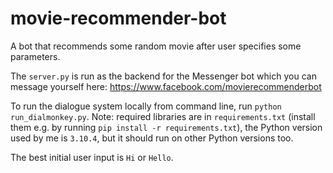 # movie-recommender-bot
 A bot that recommends some random movie after user specifies some parameters.

The `server.py` is run as the backend for the Messenger bot which you can message yourself here: https://www.facebook.com/movierecommenderbot

To run the dialogue system locally from command line, run `python run_dialmonkey.py`. 
Note: required libraries are in `requirements.txt` (install them e.g. by running `pip install -r requirements.txt`), the Python version used by me is `3.10.4`, but it should run on other Python versions too.

The best initial user input is `Hi` or `Hello`.

